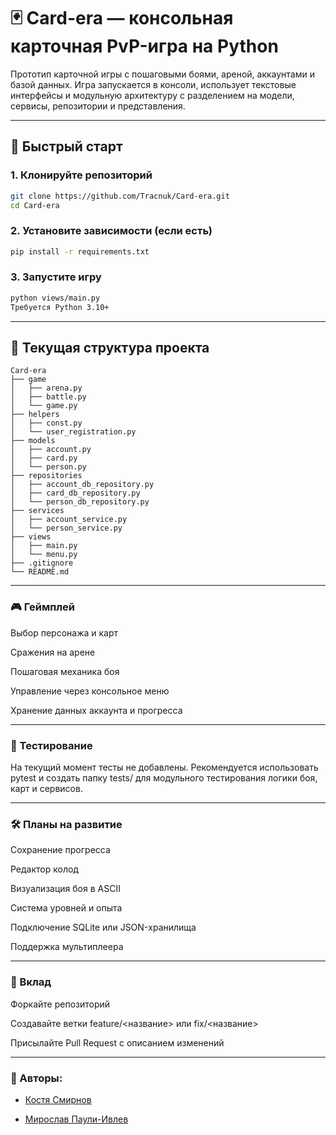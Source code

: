 # 🃏 Card-era — консольная карточная PvP-игра на Python

Прототип карточной игры с пошаговыми боями, ареной, аккаунтами и базой данных. Игра запускается в консоли, использует текстовые интерфейсы и модульную архитектуру с разделением на модели, сервисы, репозитории и представления.

---

## 🚀 Быстрый старт

### 1. Клонируйте репозиторий
```bash
git clone https://github.com/Tracnuk/Card-era.git
cd Card-era
```
### 2. Установите зависимости (если есть)
```bash
pip install -r requirements.txt
```

### 3. Запустите игру
```bash
python views/main.py
Требуется Python 3.10+
```
---

## 📁 Текущая структура проекта

```text
Card-era
├── game
│   ├── arena.py
│   ├── battle.py
│   └── game.py
├── helpers
│   ├── const.py
│   └── user_registration.py
├── models
│   ├── account.py
│   ├── card.py
│   └── person.py
├── repositories
│   ├── account_db_repository.py
│   ├── card_db_repository.py
│   └── person_db_repository.py
├── services
│   ├── account_service.py
│   └── person_service.py
├── views
│   ├── main.py
│   └── menu.py
├── .gitignore
└── README.md
```



---

### 🎮 Геймплей
Выбор персонажа и карт

Сражения на арене

Пошаговая механика боя

Управление через консольное меню

Хранение данных аккаунта и прогресса


---


### 🧪 Тестирование
На текущий момент тесты не добавлены. Рекомендуется использовать pytest и создать папку tests/ для модульного тестирования логики боя, карт и сервисов.


---


### 🛠️ Планы на развитие
Сохранение прогресса

Редактор колод

Визуализация боя в ASCII

Система уровней и опыта

Подключение SQLite или JSON-хранилища

Поддержка мультиплеера

---

### 🤝 Вклад
Форкайте репозиторий

Создавайте ветки feature/<название> или fix/<название>

Присылайте Pull Request с описанием изменений


---

### 🧠 Авторы:
- [Костя Смирнов](https://t.me/Нюх-Нюх)

- [Мирослав Паули-Ивлев](https://t.me/Tracnuk)
